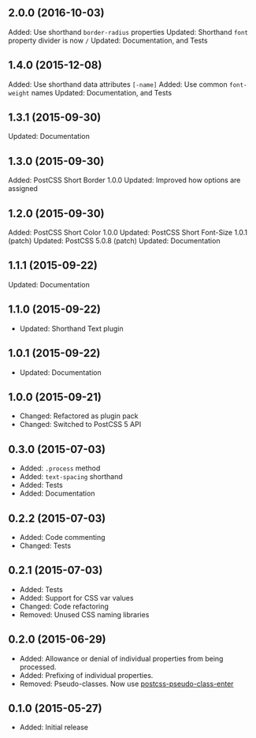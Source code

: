 ## 2.0.0 (2016-10-03)

Added: Use shorthand `border-radius` properties
Updated: Shorthand `font` property divider is now `/`
Updated: Documentation, and Tests

## 1.4.0 (2015-12-08)

Added: Use shorthand data attributes `[-name]`
Added: Use common `font-weight` names
Updated: Documentation, and Tests

## 1.3.1 (2015-09-30)

Updated: Documentation

## 1.3.0 (2015-09-30)

Added: PostCSS Short Border 1.0.0
Updated: Improved how options are assigned

## 1.2.0 (2015-09-30)

Added: PostCSS Short Color 1.0.0
Updated: PostCSS Short Font-Size 1.0.1 (patch)
Updated: PostCSS 5.0.8 (patch)
Updated: Documentation

## 1.1.1 (2015-09-22)

Updated: Documentation

## 1.1.0 (2015-09-22)

- Updated: Shorthand Text plugin

## 1.0.1 (2015-09-22)

- Updated: Documentation

## 1.0.0 (2015-09-21)

- Changed: Refactored as plugin pack
- Changed: Switched to PostCSS 5 API

## 0.3.0 (2015-07-03)

- Added: `.process` method
- Added: `text-spacing` shorthand
- Added: Tests
- Added: Documentation

## 0.2.2 (2015-07-03)

- Added: Code commenting
- Changed: Tests

## 0.2.1 (2015-07-03)

- Added: Tests
- Added: Support for CSS var values
- Changed: Code refactoring
- Removed: Unused CSS naming libraries

## 0.2.0 (2015-06-29)

- Added: Allowance or denial of individual properties from being processed.
- Added: Prefixing of individual properties.
- Removed: Pseudo-classes. Now use [postcss-pseudo-class-enter](https://github.com/jonathantneal/postcss-pseudo-class-enter)

## 0.1.0 (2015-05-27)

- Added: Initial release
